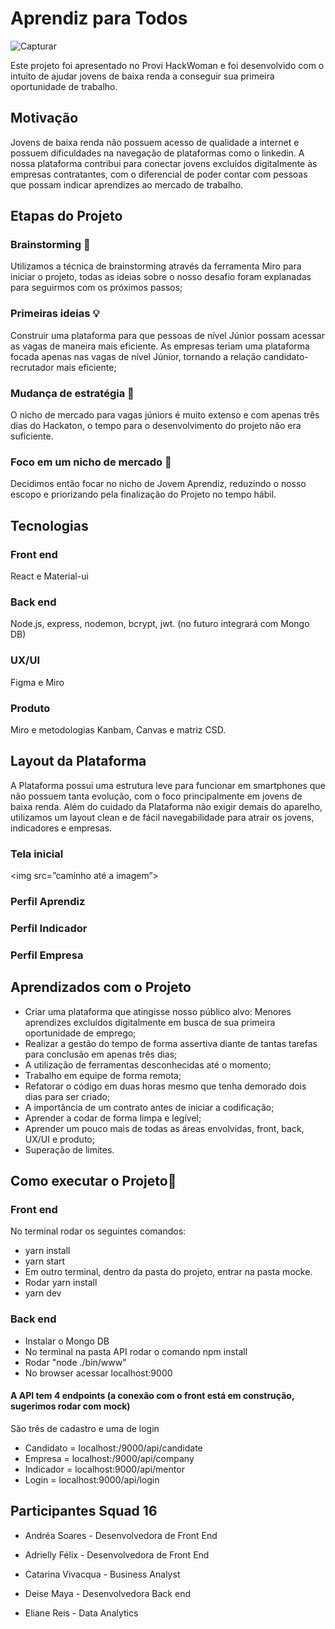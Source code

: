 
# Aprendiz para Todos

![Capturar](https://user-images.githubusercontent.com/59628906/107161507-df1c4d80-697b-11eb-9008-ec0c6a7c6df3.PNG)
  
Este projeto foi apresentado no Provi HackWoman e foi desenvolvido com o intuito de ajudar jovens de baixa renda a conseguir sua primeira oportunidade de trabalho.

## Motivação

Jovens de baixa renda não possuem acesso de qualidade a internet e possuem dificuldades na navegação de plataformas como o linkedin. A nossa plataforma contribui para conectar jovens excluídos digitalmente às empresas contratantes, com o diferencial de poder contar com pessoas que possam indicar aprendizes ao mercado de trabalho.

## Etapas do Projeto

### Brainstorming :brain:
Utilizamos a técnica de brainstorming através da ferramenta Miro para iniciar o projeto, todas as ideias sobre o nosso desafio foram explanadas para seguirmos com os próximos passos;
### Primeiras ideias :bulb:
Construir uma plataforma para que pessoas de nível Júnior possam acessar as vagas de maneira mais eficiente. As empresas teriam uma plataforma focada  apenas nas vagas de nível Júnior, tornando a relação candidato-recrutador mais eficiente;
### Mudança de estratégia :hammer:
O nicho de mercado para vagas júniors é muito extenso e com apenas três dias do Hackaton, o tempo para o desenvolvimento do projeto não era suficiente.
### Foco em um nicho de mercado :mag_right:
Decidimos então focar no nicho de Jovem Aprendiz, reduzindo o nosso escopo e priorizando pela finalização do Projeto no tempo hábil.

## Tecnologias 

### Front end
React e Material-ui
### Back end
Node.js, express, nodemon, bcrypt, jwt. (no futuro integrará com Mongo DB)
### UX/UI
Figma e Miro
### Produto
Miro e metodologias Kanbam, Canvas e matriz CSD.

## Layout da Plataforma

A Plataforma possui uma estrutura leve para funcionar em smartphones que não possuem tanta evolução, com o foco principalmente em jovens de baixa renda.
Além do cuidado da Plataforma não exigir demais do aparelho, utilizamos um layout clean e de fácil navegabilidade para atrair os jovens, indicadores e empresas.

### Tela inicial
<img src=”caminho até a imagem”>

### Perfil Aprendiz
### Perfil Indicador
### Perfil Empresa

## Aprendizados com o Projeto

- Criar uma plataforma que atingisse nosso público alvo: Menores aprendizes excluídos digitalmente em busca de sua primeira oportunidade de emprego;
- Realizar a gestão do tempo de forma assertiva diante de tantas tarefas para conclusão em apenas três dias;
- A utilização de ferramentas desconhecidas até o momento;
- Trabalho em equipe de forma remota;
- Refatorar o código em duas horas mesmo que tenha demorado dois dias para ser criado;
- A importância de um contrato antes de iniciar a codificação;
- Aprender a codar de forma limpa e legível;
- Aprender um pouco mais de todas as áreas envolvidas, front, back, UX/UI e produto;
- Superação de limites.

## Como executar o Projeto:running:

### Front end
No terminal rodar os seguintes comandos:

- yarn install 
- yarn start 
- Em outro terminal, dentro da pasta do projeto, entrar na pasta mocke.
- Rodar yarn install
- yarn dev

### Back end
- Instalar o Mongo DB
- No terminal na pasta API rodar o comando npm install
- Rodar "node ./bin/www"
- No browser acessar localhost:9000
#### A API tem 4 endpoints (a conexão com o front está em construção, sugerimos rodar com mock)
São três de cadastro e uma de login
- Candidato = localhost:/9000/api/candidate
- Empresa = localhost:/9000/api/company
- Indicador = localhost:9000/api/mentor
- Login = localhost:9000/api/login

## Participantes Squad 16

- Andréa Soares - Desenvolvedora de Front End

- Adrielly Félix - Desenvolvedora de Front End

- Catarina Vivacqua - Business Analyst

- Deise Maya - Desenvolvedora Back end

- Eliane Reis - Data Analytics

